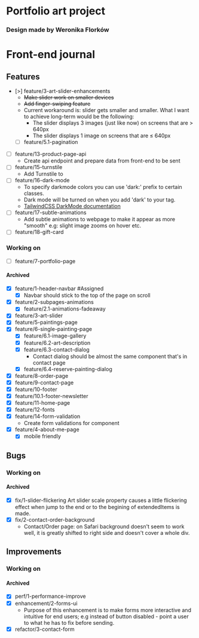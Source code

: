 # Portfolio art project
### Design made by Weronika Florków

# Front-end journal

## Features

- [>] feature/3-art-slider-enhancements
  - ~~Make slider work on smaller devices~~
  - ~~Add finger-swiping feature~~
  - Current workaround is: slider gets smaller and smaller. What I want to achieve long-term would be the following:
    - The slider displays 3 images (just like now) on screens that are > 640px
    - The slider displays 1 image on screens that are ≤ 640px
  - [ ] feature/5.1-pagination
- [ ] feature/13-product-page-api
  - Create api endpoint and prepare data from front-end to be sent
- [ ] feature/15-turnstile
  - Add Turnstile to <ContactForm/>
- [ ] feature/16-dark-mode
  - To specify darkmode colors you can use 'dark:' prefix to certain classes.
  - Dark mode will be turned on when you add 'dark' to your <html> tag.
  - [TailwindCSS DarkMode documentation](https://tailwindcss.com/docs/dark-mode)
- [ ] feature/17-subtle-animations
  - Add subtle animations to webpage to make it appear as more "smooth" e.g: slight image zooms on hover etc.
- [ ] feature/18-gift-card 

### Working on

- [ ] feature/7-portfolio-page

#### Archived

- [x] feature/1-header-navbar #Assigned
  - [x] Navbar should stick to the top of the page on scroll
- [x] feature/2-subpages-animations
  - [x] feature/2.1-animations-fadeaway
- [x] feature/3-art-slider
- [x] feature/5-paintings-page
- [x] feature/6-single-painting-page
  - [x] feature/6.1-image-gallery  
  - [x] feature/6.2-art-description 
  - [x] feature/6.3-contact-dialog
    - Contact dialog should be almost the same component that's in contact page
  - [x] feature/6.4-reserve-painting-dialog
- [x] feature/8-order-page
- [x] feature/9-contact-page
- [x] feature/10-footer
- [x] feature/10.1-footer-newsletter
- [x] feature/11-home-page
- [x] feature/12-fonts
- [x] feature/14-form-validation
  - Create form validations for <ContactForm/> component
- [x] feature/4-about-me-page
  - [x] mobile friendly

## Bugs
### Working on
#### Archived

 - [x] fix/1-slider-flickering 
 Art slider scale property causes a little flickering effect when jump to the end or to the begining of extendedItems is made.
- [x] fix/2-contact-order-background
  - Contact/Order page: on Safari background doesn't seem to work well, it is greatly shifted to right side and doesn't cover a whole div.

## Improvements
### Working on
#### Archived
- [x] perf/1-performance-improve
- [x] enhancement/2-forms-ui
  - Purpose of this enhancement is to make forms more interactive and intuitive for end users; e.g instead of button disabled - point a user to what he has to fix before sending.
- [x] refactor/3-contact-form
